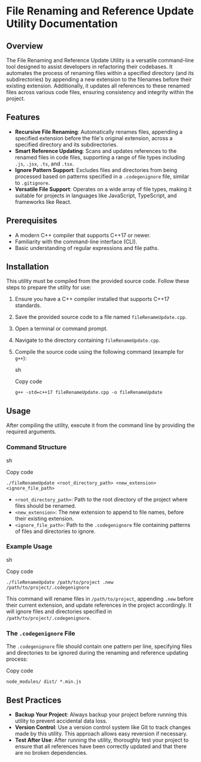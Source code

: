 File Renaming and Reference Update Utility Documentation
========================================================

Overview
--------

The File Renaming and Reference Update Utility is a versatile command-line tool designed to assist developers in refactoring their codebases. It automates the process of renaming files within a specified directory (and its subdirectories) by appending a new extension to the filenames before their existing extension. Additionally, it updates all references to these renamed files across various code files, ensuring consistency and integrity within the project.

Features
--------

*   **Recursive File Renaming**: Automatically renames files, appending a specified extension before the file's original extension, across a specified directory and its subdirectories.
*   **Smart Reference Updating**: Scans and updates references to the renamed files in code files, supporting a range of file types including `.js`, `.jsx`, `.ts`, and `.tsx`.
*   **Ignore Pattern Support**: Excludes files and directories from being processed based on patterns specified in a `.codegenignore` file, similar to `.gitignore`.
*   **Versatile File Support**: Operates on a wide array of file types, making it suitable for projects in languages like JavaScript, TypeScript, and frameworks like React.

Prerequisites
-------------

*   A modern C++ compiler that supports C++17 or newer.
*   Familiarity with the command-line interface (CLI).
*   Basic understanding of regular expressions and file paths.

Installation
------------

This utility must be compiled from the provided source code. Follow these steps to prepare the utility for use:

1.  Ensure you have a C++ compiler installed that supports C++17 standards.

2.  Save the provided source code to a file named `fileRenameUpdate.cpp`.

3.  Open a terminal or command prompt.

4.  Navigate to the directory containing `fileRenameUpdate.cpp`.

5.  Compile the source code using the following command (example for `g++`):

    sh

    Copy code

    `g++ -std=c++17 fileRenameUpdate.cpp -o fileRenameUpdate`


Usage
-----

After compiling the utility, execute it from the command line by providing the required arguments.

### Command Structure

sh

Copy code

`./fileRenameUpdate <root_directory_path> <new_extension> <ignore_file_path>`

*   `<root_directory_path>`: Path to the root directory of the project where files should be renamed.
*   `<new_extension>`: The new extension to append to file names, before their existing extension.
*   `<ignore_file_path>`: Path to the `.codegenignore` file containing patterns of files and directories to ignore.

### Example Usage

sh

Copy code

`./fileRenameUpdate /path/to/project .new /path/to/project/.codegenignore`

This command will rename files in `/path/to/project`, appending `.new` before their current extension, and update references in the project accordingly. It will ignore files and directories specified in `/path/to/project/.codegenignore`.

### The `.codegenignore` File

The `.codegenignore` file should contain one pattern per line, specifying files and directories to be ignored during the renaming and reference updating process:

Copy code

`node_modules/ dist/ *.min.js`

Best Practices
--------------

*   **Backup Your Project**: Always backup your project before running this utility to prevent accidental data loss.
*   **Version Control**: Use a version control system like Git to track changes made by this utility. This approach allows easy reversion if necessary.
*   **Test After Use**: After running the utility, thoroughly test your project to ensure that all references have been correctly updated and that there are no broken dependencies.

